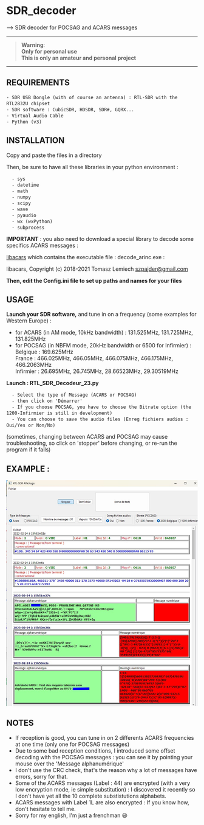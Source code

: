 # SDR_decoder
--> SDR decoder for POCSAG and ACARS messages

---------
> __Warning__:  
<b>Only for personal use  
This is only an amateur and personal project</b>  
---------

## REQUIREMENTS
```
- SDR USB Dongle (with of course an antenna) : RTL-SDR with the RTL2832U chipset
- SDR software : CubicSDR, HDSDR, SDR#, GQRX...
- Virtual Audio Cable
- Python (v3)
```

## **INSTALLATION**

Copy and paste the files in a directory

Then, be sure to have all these libraries in your python environment : 
```
  - sys
  - datetime
  - math
  - numpy
  - scipy
  - wave
  - pyaudio
  - wx (wxPython)
  - subprocess
```  
**IMPORTANT** : you also need to download a special library to decode some specifics ACARS messages :
  
  [libacars](https://github.com/szpajder/libacars/releases/tag/v1.2.0) which contains the executable file : decode_arinc.exe :  
  
  libacars, Copyright (c) 2018-2021 Tomasz Lemiech szpajder@gmail.com
 
 
<b>Then, edit the Config.ini file to set up paths and names for your files</b>


## USAGE

**Launch your SDR software,** 
  and tune in on a frequency (some examples for Western Europe) :
  - for ACARS (in AM mode, 10kHz bandwidth) : 131.525MHz, 131.725MHz, 131.825MHz
  - for POCSAG (in NBFM mode, 20kHz bandwidth or 6500 for Infirmier) :  
    Belgique : 169.625MHz  
    France : 466.025MHz, 466.05MHz, 466.075MHz, 466.175MHz, 466.2063MHz  
    Infirmier : 26.695MHz, 26.745MHz, 28.66523MHz, 29.30519MHz  

**Launch : RTL_SDR_Decodeur_23.py**
```
  - Select the type of Message (ACARS or POCSAG)
  - then click on 'Démarrer'  
  - If you choose POCSAG, you have to choose the Bitrate option (the 1200-Infirmier is still in development)
  - You can choose to save the audio files (Enreg fichiers audios : Oui/Yes or Non/No)
  ```
(sometimes, changing between ACARS and POCSAG may cause troubleshooting, so click on 'stopper' before changing, or re-run the program if it fails)  

## EXAMPLE :
![Screenshot des exemples de messages reçus](/POCSAG_ACARS_Messages_Exemples.jpg)


## NOTES
- If reception is good, you can tune in on 2 differents ACARS frequencies at one time (only one for POCSAG messages)
- Due to some bad reception conditions, I introduced some offset decoding with the POCSAG messages : you can see it by pointing your mouse over the 'Message alphanumérique' 
- I don't use the CRC check, that's the reason why a lot of messages have errors, sorry for that.
- Some of the ACARS messages (Label : 44) are encrypted (with a very low encryption mode, ie simple substitution) : I discovered it recently so I don't have yet all the 10 complete substistutions alphabets.
- ACARS messages with Label 1L are also encrypted : If you know how, don't hesitate to tell me.
- Sorry for my english, I'm just a frenchman :smiley:
